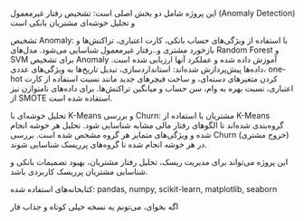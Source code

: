 این پروژه شامل دو بخش اصلی است: تشخیص رفتار غیرمعمول (Anomaly Detection) و تحلیل خوشه‌ای مشتریان بانکی است

تشخیص Anomaly:
با استفاده از ویژگی‌های حساب بانکی، کارت اعتباری، تراکنش‌ها و بازخورد مشتری و..رفتار غیرمعمول شناسایی می‌شود.
مدل‌های Random Forest و SVM برای تشخیص Anomaly آموزش داده شده و عملکرد آنها ارزیابی شده است.
داده‌ها پیش‌پردازش شده‌اند: استانداردسازی، تبدیل تاریخ‌ها به ویژگی‌های عددی، one-hot کردن متغیرهای دسته‌ای، و ساخت فیچرهای جدید مانند نسبت استفاده از کارت اعتباری، نسبت بهره به وام، سن حساب و میانگین تراکنش‌ها. برای داده‌های نامتوازن نیز از SMOTE استفاده شده است.

تحلیل خوشه‌ای با K-Means و بررسی Churn:
مشتریان با استفاده از K-Means گروه‌بندی شده‌اند تا الگوهای رفتار مالی مشابه شناسایی شود.
تحلیل هر خوشه انجام شده و ویژگی‌های متمایز هر گروه مشخص شده است.
بررسی Churn (خروج مشتری) در هر خوشه انجام شده تا گروه‌های پرریسک شناسایی شوند.

این پروژه می‌تواند برای مدیریت ریسک، تحلیل رفتار مشتریان، بهبود تصمیمات بانکی و شناسایی مشتریان پرریسک کاربردی باشد.

کتابخانه‌های استفاده شده:
pandas, numpy, scikit-learn, matplotlib, seaborn

اگه بخوای، می‌تونم یه نسخه خیلی کوتاه و جذاب فار
